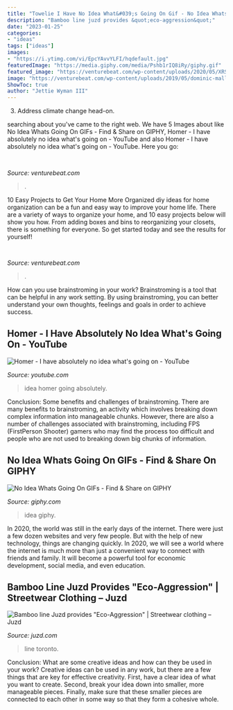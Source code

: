 ```yaml
---
title: "Towelie I Have No Idea What&#039;s Going On Gif - No Idea Whats Going On Gifs"
description: "Bamboo line juzd provides &quot;eco-aggression&quot;"
date: "2023-01-25"
categories:
- "ideas"
tags: ["ideas"]
images:
- "https://i.ytimg.com/vi/EpcYAvvYLFI/hqdefault.jpg"
featuredImage: "https://media.giphy.com/media/Pshb1rIQ8iRy/giphy.gif"
featured_image: "https://venturebeat.com/wp-content/uploads/2020/05/XRSPACE_MANOVA_Scene_Watch_02_D.jpg"
image: "https://venturebeat.com/wp-content/uploads/2019/05/dominic-mallinson-vr-takeaway-3.png"
ShowToc: true
author: "Jettie Wyman III"
---
```



3. Address climate change head-on. 

	

		
searching about  you've came to the right web. We have 5 Images about  like No Idea Whats Going On GIFs - Find &amp; Share on GIPHY, Homer - I have absolutely no idea what&#039;s going on - YouTube and also Homer - I have absolutely no idea what&#039;s going on - YouTube. Here you go:
		
    
## 

<img loading=lazy src="https://venturebeat.com/wp-content/uploads/2019/05/dominic-mallinson-vr-takeaway-3.png" onerror="this.onerror=null;this.src='https://tse3.mm.bing.net/th?id=OIP.G5bcXkzrFNjzxKnjL5b-bwHaEE&amp;pid=15.1';" alt="">

_Source: venturebeat.com_

>. 

	

10 Easy Projects to Get Your Home More Organized
diy ideas for home organization can be a fun and easy way to improve your home life. There are a variety of ways to organize your home, and 10 easy projects below will show you how. From adding boxes and bins to reorganizing your closets, there is something for everyone. So get started today and see the results for yourself!

    
## 

<img loading=lazy src="https://venturebeat.com/wp-content/uploads/2020/05/XRSPACE_MANOVA_Scene_Watch_02_D.jpg" onerror="this.onerror=null;this.src='https://tse2.mm.bing.net/th?id=OIP.MN1qV-zxN4ynryLEX4dRrgHaDt&amp;pid=15.1';" alt="">

_Source: venturebeat.com_

>. 

	

How can you use brainstroming in your work?
Brainstroming is a tool that can be helpful in any work setting. By using brainstroming, you can better understand your own thoughts, feelings and goals in order to achieve success.

    
## Homer - I Have Absolutely No Idea What&#039;s Going On - YouTube

<img loading=lazy src="https://i.ytimg.com/vi/EpcYAvvYLFI/hqdefault.jpg" onerror="this.onerror=null;this.src='https://tse3.mm.bing.net/th?id=OIP.l89Y-TsdkmbgqNB9IsezPwEsDh&amp;pid=15.1';" alt="Homer - I have absolutely no idea what&#039;s going on - YouTube">

_Source: youtube.com_

>idea homer going absolutely. 

	

Conclusion: Some benefits and challenges of brainstroming.
There are many benefits to brainstroming, an activity which involves breaking down complex information into manageable chunks. However, there are also a number of challenges associated with brainstroming, including FPS (FirstPerson Shooter) gamers who may find the process too difficult and people who are not used to breaking down big chunks of information.

    
## No Idea Whats Going On GIFs - Find &amp; Share On GIPHY

<img loading=lazy src="https://media.giphy.com/media/Pshb1rIQ8iRy/giphy.gif" onerror="this.onerror=null;this.src='https://tse4.mm.bing.net/th?id=OIP.RnHD29N2MZnbL9cb-KZyVAHaEK&amp;pid=15.1';" alt="No Idea Whats Going On GIFs - Find &amp; Share on GIPHY">

_Source: giphy.com_

>idea giphy. 

	

In 2020, the world was still in the early days of the internet. There were just a few dozen websites and very few people. But with the help of new technology, things are changing quickly. In 2020, we will see a world where the internet is much more than just a convenient way to connect with friends and family. It will become a powerful tool for economic development, social media, and even education.

    
## Bamboo Line Juzd Provides &quot;Eco-Aggression&quot; | Streetwear Clothing – Juzd

<img loading=lazy src="http://bp2.blogger.com/_O96JA2G5zFY/SGJhSrQA8EI/AAAAAAAAAF0/XnGkYLWsMjA/s400/boxes.JPG" onerror="this.onerror=null;this.src='https://tse3.mm.bing.net/th?id=OIP.IK0X4i2_keNLx82e9nUdtgAAAA&amp;pid=15.1';" alt="Bamboo line Juzd provides &quot;Eco-Aggression&quot; | Streetwear clothing – Juzd">

_Source: juzd.com_

>line toronto. 

	

Conclusion: What are some creative ideas and how can they be used in your work?
Creative ideas can be used in any work, but there are a few things that are key for effective creativity. First, have a clear idea of what you want to create. Second, break your idea down into smaller, more manageable pieces. Finally, make sure that these smaller pieces are connected to each other in some way so that they form a cohesive whole.

